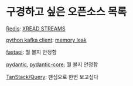 # 구경하고 싶은 오픈소스 목록

[Redis](https://github.com/redis/redis): [XREAD STREAMS](https://github.com/redis/redis/issues/13628)

[python kafka client](https://github.com/confluentinc/confluent-kafka-python): [memory leak](https://github.com/confluentinc/confluent-kafka-python/issues/1361)

[fastapi](https://github.com/fastapi/fastapi): 뭘 볼지 안정함

[pydantic](https://github.com/pydantic/pydantic), [pydantic-core](https://github.com/pydantic/pydantic-core): 뭘 볼지 안정함

[TanStack/Query](https://github.com/TanStack/query): 팬심으로 한번 보고싶다
